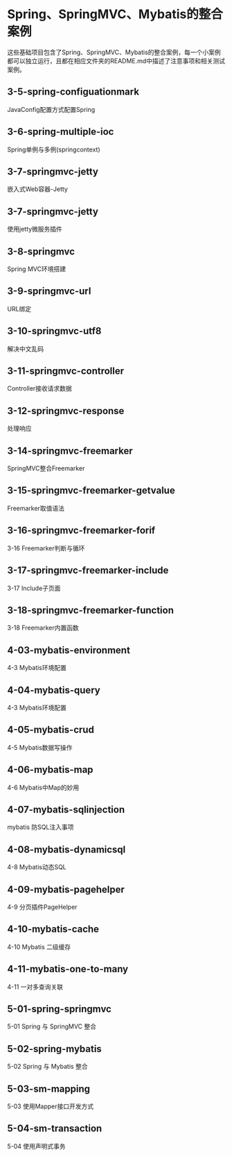 # Spring、SpringMVC、Mybatis的整合案例

这些基础项目包含了Spring、SpringMVC、Mybatis的整合案例，每一个小案例都可以独立运行，且都在相应文件夹的README.md中描述了注意事项和相关测试案例。

## 3-5-spring-configuationmark
  JavaConfig配置方式配置Spring

## 3-6-spring-multiple-ioc
  Spring单例与多例(springcontext)  
  

## 3-7-springmvc-jetty
  嵌入式Web容器-Jetty
  

## 3-7-springmvc-jetty
  使用jetty微服务插件
    
## 3-8-springmvc
  Spring MVC环境搭建
  
## 3-9-springmvc-url
  URL绑定

## 3-10-springmvc-utf8 
  解决中文乱码

## 3-11-springmvc-controller
  Controller接收请求数据

## 3-12-springmvc-response
  处理响应


## 3-14-springmvc-freemarker
  SpringMVC整合Freemarker 


## 3-15-springmvc-freemarker-getvalue
  Freemarker取值语法
  

## 3-16-springmvc-freemarker-forif
  3-16 Freemarker判断与循环

## 3-17-springmvc-freemarker-include
  3-17 Include子页面

## 3-18-springmvc-freemarker-function
  3-18 Freemarker内置函数


## 4-03-mybatis-environment
  4-3 Mybatis环境配置

## 4-04-mybatis-query
  4-3 Mybatis环境配置

## 4-05-mybatis-crud
  4-5 Mybatis数据写操作


## 4-06-mybatis-map
  4-6 Mybatis中Map的妙用


## 4-07-mybatis-sqlinjection
  mybatis 防SQL注入事项
  

## 4-08-mybatis-dynamicsql
  4-8 Mybatis动态SQL


## 4-09-mybatis-pagehelper
  4-9 分页插件PageHelper


## 4-10-mybatis-cache
  4-10 Mybatis 二级缓存


## 4-11-mybatis-one-to-many
  4-11 一对多查询关联  
  
## 5-01-spring-springmvc
  5-01 Spring 与 SpringMVC 整合

## 5-02-spring-mybatis
  5-02 Spring 与 Mybatis 整合

## 5-03-sm-mapping
  5-03 使用Mapper接口开发方式

## 5-04-sm-transaction
  5-04 使用声明式事务


  
  
  
  
